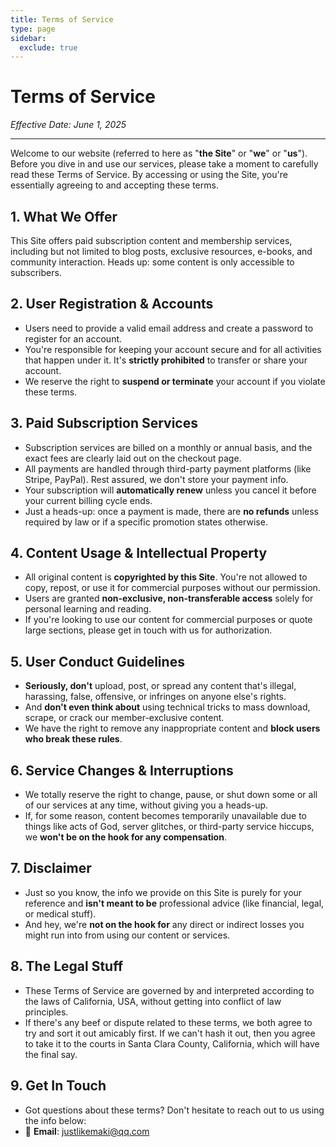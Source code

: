 ```yaml
---
title: Terms of Service
type: page
sidebar:
  exclude: true
---
```

# Terms of Service

*Effective Date: June 1, 2025*

---

Welcome to our website (referred to here as "**the Site**" or "**we**" or "**us**"). Before you dive in and use our services, please take a moment to carefully read these Terms of Service. By accessing or using the Site, you're essentially agreeing to and accepting these terms.

## 1. What We Offer
This Site offers paid subscription content and membership services, including but not limited to blog posts, exclusive resources, e-books, and community interaction. Heads up: some content is only accessible to subscribers.

## 2. User Registration & Accounts
- Users need to provide a valid email address and create a password to register for an account.
- You're responsible for keeping your account secure and for all activities that happen under it. It's **strictly prohibited** to transfer or share your account.
- We reserve the right to **suspend or terminate** your account if you violate these terms.

## 3. Paid Subscription Services
- Subscription services are billed on a monthly or annual basis, and the exact fees are clearly laid out on the checkout page.
- All payments are handled through third-party payment platforms (like Stripe, PayPal). Rest assured, we don't store your payment info.
- Your subscription will **automatically renew** unless you cancel it before your current billing cycle ends.
- Just a heads-up: once a payment is made, there are **no refunds** unless required by law or if a specific promotion states otherwise.

## 4. Content Usage & Intellectual Property
- All original content is **copyrighted by this Site**. You're not allowed to copy, repost, or use it for commercial purposes without our permission.
- Users are granted **non-exclusive, non-transferable access** solely for personal learning and reading.
- If you're looking to use our content for commercial purposes or quote large sections, please get in touch with us for authorization.

## 5. User Conduct Guidelines
- **Seriously, don't** upload, post, or spread any content that's illegal, harassing, false, offensive, or infringes on anyone else's rights.
- And **don't even think about** using technical tricks to mass download, scrape, or crack our member-exclusive content.
- We have the right to remove any inappropriate content and **block users who break these rules**.

## 6. Service Changes & Interruptions
- We totally reserve the right to change, pause, or shut down some or all of our services at any time, without giving you a heads-up.
- If, for some reason, content becomes temporarily unavailable due to things like acts of God, server glitches, or third-party service hiccups, we **won't be on the hook for any compensation**.

## 7. Disclaimer
- Just so you know, the info we provide on this Site is purely for your reference and **isn't meant to be** professional advice (like financial, legal, or medical stuff).
- And hey, we're **not on the hook for** any direct or indirect losses you might run into from using our content or services.

## 8. The Legal Stuff
- These Terms of Service are governed by and interpreted according to the laws of California, USA, without getting into conflict of law principles.
- If there's any beef or dispute related to these terms, we both agree to try and sort it out amicably first. If we can't hash it out, then you agree to take it to the courts in Santa Clara County, California, which will have the final say.

## 9. Get In Touch
- Got questions about these terms? Don't hesitate to reach out to us using the info below:
- 📧 **Email**: [justlikemaki@qq.com](mailto:justlikemaki@qq.com)
